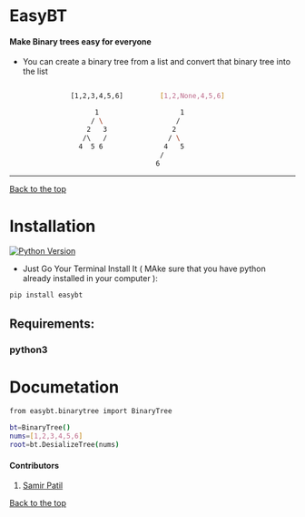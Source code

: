 # EasyBT
#### Make Binary trees easy for everyone

* You can create a binary tree from a list and convert that binary tree into the list
```bash

               [1,2,3,4,5,6]         [1,2,None,4,5,6]

                     1                    1
                    / \                  / 
                   2   3                2  
                  /\   /               / \
                 4  5 6               4   5    
                                     /
                                    6                            
```
---



 [Back to the top](#)


# Installation

[![Python Version](https://img.shields.io/badge/python-3.8-brightgreen.svg)](https://python.org)


* Just Go Your Terminal Install It ( MAke sure that you have python already installed in your computer ):

```bash
pip install easybt 
```


## Requirements:
### python3 


# Documetation

```bash
from easybt.binarytree import BinaryTree  

bt=BinaryTree()
nums=[1,2,3,4,5,6]
root=bt.DesializeTree(nums)
```




#### Contributors

1. [Samir Patil](https://github.com/samirpatil2000)





[Back to the top](#)



